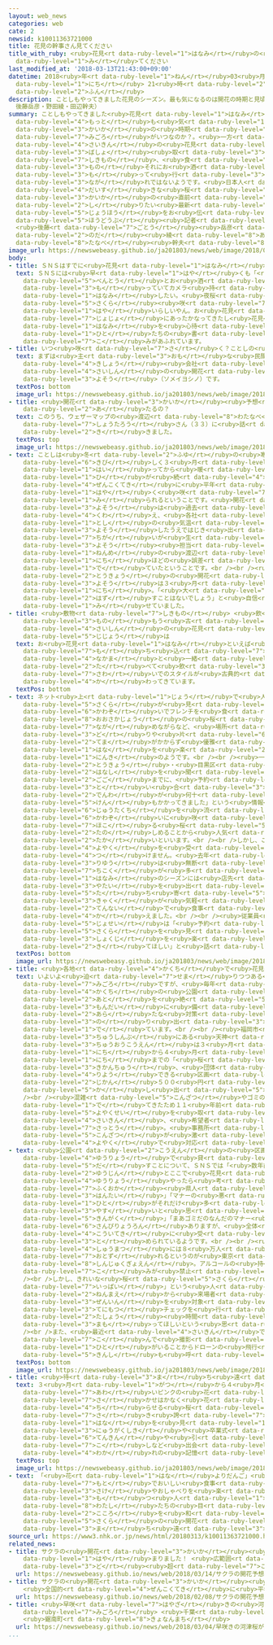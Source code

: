 ```yaml
---
layout: web_news
categories: web
cate: 2
newsid: k10011363721000
title: 花見の幹事さん見てください
title_with_ruby: <ruby>花見<rt data-ruby-level="1">はなみ</rt></ruby>の<ruby>幹事<rt data-ruby-level="5">かんじ</rt></ruby>さん<ruby>見<rt
  data-ruby-level="1">み</rt></ruby>てください
last_modified_at: '2018-03-13T21:43:00+09:00'
datetime: 2018<ruby>年<rt data-ruby-level="1">ねん</rt></ruby>03<ruby>月<rt data-ruby-level="1">がつ</rt></ruby>13<ruby>日<rt
  data-ruby-level="1">にち</rt></ruby> 21<ruby>時<rt data-ruby-level="2">じ</rt></ruby>43<ruby>分<rt
  data-ruby-level="2">ふん</rt></ruby>
description: ことしもやってきました花見のシーズン。最も気になるのは開花の時期と見頃がいつなのか？。一方、最近の花見は場所取りをして、敷物、食べ物それにお酒を持って行けばいいという流れではないようです。日本人の大好きな桜の開花の直前、知りたい最新情報をお伝えします。（ネットワーク報道部記者
  後藤岳彦・野田綾・田辺幹夫）
summary: ことしもやってきました<ruby>花見<rt data-ruby-level="1">はなみ</rt></ruby>のシーズン。<ruby>最<rt
  data-ruby-level="4">もっと</rt></ruby>も<ruby>気<rt data-ruby-level="1">き</rt></ruby>になるのは<ruby>開花<rt
  data-ruby-level="3">かいか</rt></ruby>の<ruby>時期<rt data-ruby-level="3">じき</rt></ruby>と<ruby>見頃<rt
  data-ruby-level="7">みごろ</rt></ruby>がいつなのか？。<ruby>一方<rt data-ruby-level="2">いっぽう</rt></ruby>、<ruby>最近<rt
  data-ruby-level="4">さいきん</rt></ruby>の<ruby>花見<rt data-ruby-level="1">はなみ</rt></ruby>は<ruby>場所<rt
  data-ruby-level="3">ばしょ</rt></ruby><ruby>取<rt data-ruby-level="3">ど</rt></ruby>りをして、<ruby>敷物<rt
  data-ruby-level="7">しきもの</rt></ruby>、<ruby>食<rt data-ruby-level="3">た</rt></ruby>べ<ruby>物<rt
  data-ruby-level="3">もの</rt></ruby>それにお<ruby>酒<rt data-ruby-level="3">さけ</rt></ruby>を<ruby>持<rt
  data-ruby-level="3">も</rt></ruby>って<ruby>行<rt data-ruby-level="3">い</rt></ruby>けばいいという<ruby>流<rt
  data-ruby-level="3">なが</rt></ruby>れではないようです。<ruby>日本人<rt data-ruby-level="1">にほんじん</rt></ruby>の<ruby>大好<rt
  data-ruby-level="4">だいす</rt></ruby>きな<ruby>桜<rt data-ruby-level="5">さくら</rt></ruby>の<ruby>開花<rt
  data-ruby-level="3">かいか</rt></ruby>の<ruby>直前<rt data-ruby-level="2">ちょくぜん</rt></ruby>、<ruby>知<rt
  data-ruby-level="2">し</rt></ruby>りたい<ruby>最新<rt data-ruby-level="4">さいしん</rt></ruby><ruby>情報<rt
  data-ruby-level="5">じょうほう</rt></ruby>をお<ruby>伝<rt data-ruby-level="4">つた</rt></ruby>えします。（ネットワーク<ruby>報道部<rt
  data-ruby-level="5">ほうどうぶ</rt></ruby><ruby>記者<rt data-ruby-level="3">きしゃ</rt></ruby>
  <ruby>後藤<rt data-ruby-level="7">ごとう</rt></ruby><ruby>岳彦<rt data-ruby-level="8">たけひこ</rt></ruby>・<ruby>野田<rt
  data-ruby-level="2">のだ</rt></ruby><ruby>綾<rt data-ruby-level="8">あや</rt></ruby>・<ruby>田辺<rt
  data-ruby-level="8">たなべ</rt></ruby><ruby>幹夫<rt data-ruby-level="8">みきお</rt></ruby>）
image_url: https://newswebeasy.github.io/ja201803/news/web/image/2018/03/13/K10011363721_1803132036_1803132045_01_02.jpg
body:
- title: ＳＮＳはすでに<ruby>花見<rt data-ruby-level="1">はなみ</rt></ruby>に<ruby>関心<rt data-ruby-level="4">かんしん</rt></ruby>
  text: ＳＮＳには<ruby>早<rt data-ruby-level="1">はや</rt></ruby>くも「<ruby>手作<rt data-ruby-level="2">てづく</rt></ruby>り<ruby>弁当<rt
    data-ruby-level="5">べんとう</rt></ruby>とお<ruby>酒<rt data-ruby-level="3">さけ</rt></ruby>を<ruby>持<rt
    data-ruby-level="3">も</rt></ruby>っていてカメラ<ruby>持<rt data-ruby-level="3">も</rt></ruby>っていて<ruby>花見<rt
    data-ruby-level="1">はなみ</rt></ruby>したい。<ruby>夜桜<rt data-ruby-level="5">よざくら</rt></ruby>もいいけど」「ことし<ruby>桜<rt
    data-ruby-level="5">さくら</rt></ruby><ruby>咲<rt data-ruby-level="7">さ</rt></ruby>くの<ruby>早<rt
    data-ruby-level="1">はや</rt></ruby>いらしいやん。お<ruby>花見<rt data-ruby-level="1">はなみ</rt></ruby>したい！！」「<ruby>徐々<rt
    data-ruby-level="7">じょじょ</rt></ruby>にあったかなってきたし<ruby>花見<rt data-ruby-level="1">はなみ</rt></ruby>しながらバーベキューしたい」などと<ruby>花見<rt
    data-ruby-level="1">はなみ</rt></ruby>を<ruby>心待<rt data-ruby-level="3">こころま</rt></ruby>ちにしている<ruby>人<rt
    data-ruby-level="1">ひと</rt></ruby>たちの<ruby>書<rt data-ruby-level="7">か</rt></ruby>き<ruby>込<rt
    data-ruby-level="7">こ</rt></ruby>みがあふれています。
- title: いつ<ruby>咲<rt data-ruby-level="7">さ</rt></ruby>く？ことしの<ruby>桜<rt data-ruby-level="5">さくら</rt></ruby>
  text: まずは<ruby>主<rt data-ruby-level="3">おも</rt></ruby>な<ruby>民間<rt data-ruby-level="4">みんかん</rt></ruby><ruby>気象<rt
    data-ruby-level="4">きしょう</rt></ruby><ruby>会社<rt data-ruby-level="2">がいしゃ</rt></ruby>３つの<ruby>最新<rt
    data-ruby-level="4">さいしん</rt></ruby>の<ruby>開花<rt data-ruby-level="3">かいか</rt></ruby><ruby>予想<rt
    data-ruby-level="3">よそう</rt></ruby>（ソメイヨシノ）です。
  textPos: bottom
  image_url: https://newswebeasy.github.io/ja201803/news/web/image/2018/03/13/K10011363721_1803132141_1803132142_01_03.jpg
- title: <ruby>開花<rt data-ruby-level="3">かいか</rt></ruby><ruby>予想<rt data-ruby-level="3">よそう</rt></ruby>って<ruby>当<rt
    data-ruby-level="2">あ</rt></ruby>たるの？
  text: このうち、ウェザーマップの<ruby>渡辺<rt data-ruby-level="8">わたなべ</rt></ruby><ruby>正太郎<rt
    data-ruby-level="7">しょうたろう</rt></ruby>さん（３３）に<ruby>話<rt data-ruby-level="2">はなし</rt></ruby>を<ruby>聞<rt
    data-ruby-level="2">き</rt></ruby>きました。
  textPos: top
  image_url: https://newswebeasy.github.io/ja201803/news/web/image/2018/03/13/K10011363721_1803132042_1803132107_01_04.jpg
- text: ことしは<ruby>冬<rt data-ruby-level="2">ふゆ</rt></ruby>の<ruby>寒<rt data-ruby-level="3">さむ</rt></ruby>さが<ruby>厳<rt
    data-ruby-level="6">きび</rt></ruby>しく３<ruby>月<rt data-ruby-level="1">がつ</rt></ruby>に<ruby>入<rt
    data-ruby-level="1">はい</rt></ruby>ってから<ruby>暖<rt data-ruby-level="6">あたた</rt></ruby>かい<ruby>日<rt
    data-ruby-level="1">ひ</rt></ruby>が<ruby>続<rt data-ruby-level="4">つづ</rt></ruby>いたので、<ruby>全国的<rt
    data-ruby-level="4">ぜんこくてき</rt></ruby>に<ruby>平年<rt data-ruby-level="3">へいねん</rt></ruby>より<ruby>早<rt
    data-ruby-level="1">はや</rt></ruby>く<ruby>咲<rt data-ruby-level="7">さ</rt></ruby>くと<ruby>見<rt
    data-ruby-level="1">み</rt></ruby>られるということです。<ruby>開花<rt data-ruby-level="3">かいか</rt></ruby>の<ruby>予想<rt
    data-ruby-level="3">よそう</rt></ruby>は<ruby>過去<rt data-ruby-level="5">かこ</rt></ruby>のデータに<ruby>加<rt
    data-ruby-level="4">くわ</rt></ruby>え、<ruby>各社<rt data-ruby-level="4">かくしゃ</rt></ruby>がその<ruby>年<rt
    data-ruby-level="1">とし</rt></ruby>の<ruby>気温<rt data-ruby-level="3">きおん</rt></ruby>を<ruby>予想<rt
    data-ruby-level="3">よそう</rt></ruby>したうえではじき<ruby>出<rt data-ruby-level="1">だ</rt></ruby>すためどうしても<ruby>違<rt
    data-ruby-level="7">ちが</rt></ruby>いが<ruby>生<rt data-ruby-level="1">しょう</rt></ruby>じます。<ruby>予想<rt
    data-ruby-level="3">よそう</rt></ruby><ruby>担当<rt data-ruby-level="6">たんとう</rt></ruby>９<ruby>年目<rt
    data-ruby-level="1">ねんめ</rt></ruby>の<ruby>渡辺<rt data-ruby-level="8">わたなべ</rt></ruby>さんは、これまで２<ruby>日<rt
    data-ruby-level="1">にち</rt></ruby>ほどの<ruby>誤差<rt data-ruby-level="6">ごさ</rt></ruby>が<ruby>出<rt
    data-ruby-level="1">で</rt></ruby>ていたということです。<br /><br /><ruby>渡辺<rt data-ruby-level="8">わたなべ</rt></ruby>さんの<ruby>東京<rt
    data-ruby-level="2">とうきょう</rt></ruby>の<ruby>開花<rt data-ruby-level="3">かいか</rt></ruby><ruby>予想<rt
    data-ruby-level="3">よそう</rt></ruby>は３<ruby>月<rt data-ruby-level="1">がつ</rt></ruby>１８<ruby>日<rt
    data-ruby-level="1">にち</rt></ruby>。「<ruby>大<rt data-ruby-level="1">おお</rt></ruby>きく<ruby>外<rt
    data-ruby-level="2">はず</rt></ruby>すことはないでしょう」と<ruby>自信<rt data-ruby-level="4">じしん</rt></ruby>を<ruby>見<rt
    data-ruby-level="1">み</rt></ruby>せていました。
- title: <ruby>敷物<rt data-ruby-level="7">しきもの</rt></ruby> <ruby>飲<rt data-ruby-level="3">の</rt></ruby>み<ruby>物<rt
    data-ruby-level="3">もの</rt></ruby>もう<ruby>古<rt data-ruby-level="2">ふる</rt></ruby>い！？<ruby>最新<rt
    data-ruby-level="4">さいしん</rt></ruby>の<ruby>花見<rt data-ruby-level="1">はなみ</rt></ruby><ruby>事情<rt
    data-ruby-level="5">じじょう</rt></ruby>は
  text: お<ruby>花見<rt data-ruby-level="1">はなみ</rt></ruby>といえば<ruby>公園<rt data-ruby-level="2">こうえん</rt></ruby>にシートを<ruby>持<rt
    data-ruby-level="7">も</rt></ruby>ち<ruby>込<rt data-ruby-level="7">こ</rt></ruby>み、<ruby>仲間<rt
    data-ruby-level="4">なかま</rt></ruby>と<ruby>一緒<rt data-ruby-level="7">いっしょ</rt></ruby>に<ruby>食<rt
    data-ruby-level="2">た</rt></ruby>べて<ruby>飲<rt data-ruby-level="3">の</rt></ruby>んで<ruby>騒<rt
    data-ruby-level="7">さわ</rt></ruby>いでのスタイルが<ruby>古典的<rt data-ruby-level="4">こてんてき</rt></ruby>。それが<ruby>変<rt
    data-ruby-level="4">か</rt></ruby>わってきています。
  textPos: bottom
- text: ネット<ruby>上<rt data-ruby-level="1">じょう</rt></ruby>で<ruby>人気<rt data-ruby-level="1">にんき</rt></ruby>なのは<ruby>桜<rt
    data-ruby-level="5">さくら</rt></ruby>が<ruby>見<rt data-ruby-level="1">み</rt></ruby>えるレストラン。<ruby>川沿<rt
    data-ruby-level="6">かわぞ</rt></ruby>いでフレンチを<ruby>食<rt data-ruby-level="2">た</rt></ruby>べながら、<ruby>大阪城<rt
    data-ruby-level="8">おおさかじょう</rt></ruby>の<ruby>桜<rt data-ruby-level="5">さくら</rt></ruby>を<ruby>眺<rt
    data-ruby-level="7">なが</rt></ruby>めながらなど、<ruby>場所<rt data-ruby-level="3">ばしょ</rt></ruby><ruby>取<rt
    data-ruby-level="3">ど</rt></ruby>りや<ruby>片<rt data-ruby-level="6">かた</rt></ruby>づけなどの<ruby>手間<rt
    data-ruby-level="2">てま</rt></ruby>がかからず<ruby>優雅<rt data-ruby-level="7">ゆうが</rt></ruby>に<ruby>花<rt
    data-ruby-level="1">はな</rt></ruby>を<ruby>楽<rt data-ruby-level="2">たの</rt></ruby>しめるシチュエーションが<ruby>人気<rt
    data-ruby-level="1">にんき</rt></ruby>のようです。<br /><br /><ruby>一方<rt data-ruby-level="2">いっぽう</rt></ruby>、<ruby>東京<rt
    data-ruby-level="2">とうきょう</rt></ruby>・<ruby>目黒区<rt data-ruby-level="3">めぐろく</rt></ruby>のカフェに<ruby>話<rt
    data-ruby-level="2">はなし</rt></ruby>を<ruby>聞<rt data-ruby-level="2">き</rt></ruby>くと、「きょうも<ruby>午後<rt
    data-ruby-level="2">ごご</rt></ruby>までに、<ruby>予約<rt data-ruby-level="4">よやく</rt></ruby>できないか<ruby>問<rt
    data-ruby-level="3">と</rt></ruby>い<ruby>合<rt data-ruby-level="3">あ</rt></ruby>わせる<ruby>電話<rt
    data-ruby-level="2">でんわ</rt></ruby>が<ruby>何十<rt data-ruby-level="2">なんじゅう</rt></ruby><ruby>件<rt
    data-ruby-level="5">けん</rt></ruby>もかかってきました」という<ruby>情報<rt data-ruby-level="5">じょうほう</rt></ruby>。<ruby>住宅地<rt
    data-ruby-level="6">じゅうたくち</rt></ruby>を<ruby>流<rt data-ruby-level="3">なが</rt></ruby>れる<ruby>川沿<rt
    data-ruby-level="6">かわぞ</rt></ruby>いに<ruby>咲<rt data-ruby-level="7">さ</rt></ruby>き<ruby>誇<rt
    data-ruby-level="7">ほこ</rt></ruby>る<ruby>桜<rt data-ruby-level="5">さくら</rt></ruby>を<ruby>楽<rt
    data-ruby-level="2">たの</rt></ruby>しめることから<ruby>人気<rt data-ruby-level="1">にんき</rt></ruby>が<ruby>高<rt
    data-ruby-level="2">たか</rt></ruby>いといいます。<br /><br />しかし、この<ruby>店<rt data-ruby-level="2">みせ</rt></ruby>は<ruby>予約<rt
    data-ruby-level="4">よやく</rt></ruby>を<ruby>受<rt data-ruby-level="4">う</rt></ruby>け<ruby>付<rt
    data-ruby-level="4">つ</rt></ruby>けません。<ruby>去年<rt data-ruby-level="3">きょねん</rt></ruby>からやめたといいます。<ruby>理由<rt
    data-ruby-level="3">りゆう</rt></ruby>は<ruby>無断<rt data-ruby-level="5">むだん</rt></ruby>キャンセルや<ruby>遅刻<rt
    data-ruby-level="7">ちこく</rt></ruby>が<ruby>多<rt data-ruby-level="2">おお</rt></ruby>いこと。<ruby>花見<rt
    data-ruby-level="1">はなみ</rt></ruby>のシーズンには<ruby>店先<rt data-ruby-level="2">みせさき</rt></ruby>に<ruby>屋台<rt
    data-ruby-level="3">やたい</rt></ruby>を<ruby>出<rt data-ruby-level="1">だ</rt></ruby>して、ふらりと<ruby>立<rt
    data-ruby-level="5">た</rt></ruby>ち<ruby>寄<rt data-ruby-level="5">よ</rt></ruby>ったお<ruby>客<rt
    data-ruby-level="3">きゃく</rt></ruby>が<ruby>気軽<rt data-ruby-level="3">きがる</rt></ruby>に<ruby>店内<rt
    data-ruby-level="2">てんない</rt></ruby>で<ruby>食事<rt data-ruby-level="3">しょくじ</rt></ruby>をできるというスタイルに<ruby>変<rt
    data-ruby-level="4">か</rt></ruby>えました。<br /><br /><ruby>従業員<rt data-ruby-level="6">じゅうぎょういん</rt></ruby>の<ruby>女性<rt
    data-ruby-level="5">じょせい</rt></ruby>は「<ruby>予約<rt data-ruby-level="4">よやく</rt></ruby>なしでも<ruby>桜<rt
    data-ruby-level="5">さくら</rt></ruby>を<ruby>見<rt data-ruby-level="1">み</rt></ruby>がてら<ruby>食事<rt
    data-ruby-level="3">しょくじ</rt></ruby>を<ruby>楽<rt data-ruby-level="2">たの</rt></ruby>しみに<ruby>来<rt
    data-ruby-level="2">き</rt></ruby>てほしい」と<ruby>話<rt data-ruby-level="2">はな</rt></ruby>していました。
  textPos: bottom
  image_url: https://newswebeasy.github.io/ja201803/news/web/image/2018/03/13/K10011363721_1803132037_1803132045_01_04.jpg
- title: <ruby>各地<rt data-ruby-level="4">かくち</rt></ruby>で<ruby>花見<rt data-ruby-level="1">はなみ</rt></ruby>のローカルルール
  text: いよいよ<ruby>迫<rt data-ruby-level="7">せま</rt></ruby>りつつある<ruby>桜<rt data-ruby-level="5">さくら</rt></ruby>の<ruby>見頃<rt
    data-ruby-level="7">みごろ</rt></ruby>ですが、<ruby>毎年<rt data-ruby-level="2">まいとし</rt></ruby><ruby>各地<rt
    data-ruby-level="4">かくち</rt></ruby>の<ruby>公園<rt data-ruby-level="2">こうえん</rt></ruby>などではマナーやルールをめぐってトラブルになるケースが<ruby>後<rt
    data-ruby-level="2">あと</rt></ruby>を<ruby>絶<rt data-ruby-level="5">た</rt></ruby>ちません。そうした<ruby>問題<rt
    data-ruby-level="3">もんだい</rt></ruby>に<ruby>備<rt data-ruby-level="5">そな</rt></ruby>えようと、<ruby>新<rt
    data-ruby-level="2">あら</rt></ruby>たな<ruby>対策<rt data-ruby-level="6">たいさく</rt></ruby>に<ruby>乗<rt
    data-ruby-level="3">の</rt></ruby>り<ruby>出<rt data-ruby-level="3">だ</rt></ruby>すところが<ruby>出<rt
    data-ruby-level="1">で</rt></ruby>ています。<br /><br /><ruby>福岡市<rt data-ruby-level="7">ふくおかし</rt></ruby><ruby>中心部<rt
    data-ruby-level="3">ちゅうしんぶ</rt></ruby>にある<ruby>天神<rt data-ruby-level="3">てんじん</rt></ruby><ruby>中央公園<rt
    data-ruby-level="3">ちゅうおうこうえん</rt></ruby>は３<ruby>月<rt data-ruby-level="1">がつ</rt></ruby>２２<ruby>日<rt
    data-ruby-level="1">にち</rt></ruby>から４<ruby>月<rt data-ruby-level="1">がつ</rt></ruby>８<ruby>日<rt
    data-ruby-level="1">にち</rt></ruby>までの「<ruby>桜<rt data-ruby-level="5">さくら</rt></ruby>まつり」の<ruby>期間中<rt
    data-ruby-level="3">きかんちゅう</rt></ruby>、<ruby>団体<rt data-ruby-level="5">だんたい</rt></ruby>で<ruby>利用<rt
    data-ruby-level="4">りよう</rt></ruby>できる<ruby>区画<rt data-ruby-level="3">くかく</rt></ruby>について、２<ruby>時間<rt
    data-ruby-level="2">じかん</rt></ruby>５００<ruby>円<rt data-ruby-level="1">えん</rt></ruby>で<ruby>貸<rt
    data-ruby-level="5">か</rt></ruby>し<ruby>出<rt data-ruby-level="5">だ</rt></ruby>すことにしました。<br
    /><br /><ruby>混雑<rt data-ruby-level="5">こんざつ</rt></ruby>やゴミの<ruby>問題<rt data-ruby-level="3">もんだい</rt></ruby>が<ruby>出<rt
    data-ruby-level="1">で</rt></ruby>てきたため１１<ruby>年前<rt data-ruby-level="2">ねんまえ</rt></ruby>から<ruby>予約制<rt
    data-ruby-level="5">よやくせい</rt></ruby>を<ruby>取<rt data-ruby-level="3">と</rt></ruby>っていましたが、ここ<ruby>最近<rt
    data-ruby-level="4">さいきん</rt></ruby>、<ruby>希望者<rt data-ruby-level="4">きぼうしゃ</rt></ruby>が<ruby>殺到<rt
    data-ruby-level="7">さっとう</rt></ruby>。<ruby>事務所<rt data-ruby-level="5">じむしょ</rt></ruby>の<ruby>混雑<rt
    data-ruby-level="5">こんざつ</rt></ruby>が<ruby>激<rt data-ruby-level="6">はげ</rt></ruby>しくなったことから、ことしからインターネット<ruby>予約<rt
    data-ruby-level="4">よやく</rt></ruby>で<ruby>対応<rt data-ruby-level="5">たいおう</rt></ruby>することにしました。
- text: <ruby>公園<rt data-ruby-level="2">こうえん</rt></ruby>の<ruby>区画<rt data-ruby-level="3">くかく</rt></ruby>を<ruby>有料<rt
    data-ruby-level="4">ゆうりょう</rt></ruby>で<ruby>貸<rt data-ruby-level="5">か</rt></ruby>し<ruby>出<rt
    data-ruby-level="5">だ</rt></ruby>すことについて、ＳＮＳでは「<ruby>数年前<rt data-ruby-level="2">すうねんまえ</rt></ruby><ruby>友人<rt
    data-ruby-level="2">ゆうじん</rt></ruby>とここで<ruby>花見<rt data-ruby-level="1">はなみ</rt></ruby>してたけど、<ruby>有料<rt
    data-ruby-level="4">ゆうりょう</rt></ruby>やったら<ruby>考<rt data-ruby-level="2">かんが</rt></ruby>える」「<ruby>福岡<rt
    data-ruby-level="7">ふくおか</rt></ruby><ruby>県人<rt data-ruby-level="3">けんじん</rt></ruby>としては<ruby>反対<rt
    data-ruby-level="3">はんたい</rt></ruby>」「マナーの<ruby>悪<rt data-ruby-level="3">わる</rt></ruby>い<ruby>人<rt
    data-ruby-level="1">ひと</rt></ruby>がそれだけ<ruby>多<rt data-ruby-level="2">おお</rt></ruby>いんやな。でも<ruby>安<rt
    data-ruby-level="3">やす</rt></ruby>いと<ruby>思<rt data-ruby-level="2">おも</rt></ruby>うけど<ruby>金額<rt
    data-ruby-level="5">きんがく</rt></ruby>」「まあゴミだのなんだのマナー<ruby>悪<rt data-ruby-level="3">わる</rt></ruby>いからしかたないね」など<ruby>賛否両論<rt
    data-ruby-level="6">さんぴりょうろん</rt></ruby>ありますが、<ruby>全体<rt data-ruby-level="3">ぜんたい</rt></ruby>としては<ruby>好意的<rt
    data-ruby-level="4">こういてき</rt></ruby>に<ruby>受<rt data-ruby-level="3">う</rt></ruby>け<ruby>止<rt
    data-ruby-level="3">と</rt></ruby>められているようです。<br /><br /><ruby>満開<rt data-ruby-level="4">まんかい</rt></ruby>の<ruby>週末<rt
    data-ruby-level="4">しゅうまつ</rt></ruby>には８<ruby>万人<rt data-ruby-level="2">まんにん</rt></ruby>が<ruby>訪<rt
    data-ruby-level="7">おとず</rt></ruby>れるというのが<ruby>東京<rt data-ruby-level="2">とうきょう</rt></ruby>の<ruby>新宿御苑<rt
    data-ruby-level="8">しんじゅくぎょえん</rt></ruby>。アルコールの<ruby>持<rt data-ruby-level="7">も</rt></ruby>ち<ruby>込<rt
    data-ruby-level="7">こ</rt></ruby>みが<ruby>禁止<rt data-ruby-level="5">きんし</rt></ruby>されています。<br
    /><br />しかし、きれいな<ruby>桜<rt data-ruby-level="5">さくら</rt></ruby>を<ruby>見<rt data-ruby-level="1">み</rt></ruby>ながら「ちょいと<ruby>一杯<rt
    data-ruby-level="7">いっぱい</rt></ruby>」という<ruby>人<rt data-ruby-level="1">ひと</rt></ruby>もいるため７<ruby>年前<rt
    data-ruby-level="2">ねんまえ</rt></ruby>から<ruby>来場者<rt data-ruby-level="3">らいじょうしゃ</rt></ruby><ruby>全員<rt
    data-ruby-level="3">ぜんいん</rt></ruby>を<ruby>対象<rt data-ruby-level="4">たいしょう</rt></ruby>に<ruby>手荷物<rt
    data-ruby-level="3">てにもつ</rt></ruby>チェックを<ruby>行<rt data-ruby-level="2">おこな</rt></ruby>っています。<ruby>多少<rt
    data-ruby-level="2">たしょう</rt></ruby><ruby>時間<rt data-ruby-level="2">じかん</rt></ruby>がかかってでもルールとマナーを<ruby>守<rt
    data-ruby-level="3">まも</rt></ruby>ってほしいという<ruby>思<rt data-ruby-level="2">おも</rt></ruby>いです。<br
    /><br />また、<ruby>最近<rt data-ruby-level="4">さいきん</rt></ruby>ではドローンを<ruby>持<rt data-ruby-level="7">も</rt></ruby>ち<ruby>込<rt
    data-ruby-level="7">こ</rt></ruby>んで<ruby>撮影<rt data-ruby-level="7">さつえい</rt></ruby>しようという<ruby>人<rt
    data-ruby-level="1">ひと</rt></ruby>がいることからドローンの<ruby>飛行<rt data-ruby-level="4">ひこう</rt></ruby><ruby>禁止<rt
    data-ruby-level="5">きんし</rt></ruby>も<ruby>呼<rt data-ruby-level="6">よ</rt></ruby>びかけています。
  textPos: bottom
  image_url: https://newswebeasy.github.io/ja201803/news/web/image/2018/03/13/K10011363721_1803132036_1803132045_01_05.jpg
- title: <ruby>待<rt data-ruby-level="3">ま</rt></ruby>ち<ruby>遠<rt data-ruby-level="3">どお</rt></ruby>しい
  text: ３<ruby>月<rt data-ruby-level="1">がつ</rt></ruby>から４<ruby>月<rt data-ruby-level="1">がつ</rt></ruby>。<ruby>淡<rt
    data-ruby-level="7">あわ</rt></ruby>いピンクの<ruby>花<rt data-ruby-level="1">はな</rt></ruby>を<ruby>咲<rt
    data-ruby-level="7">さ</rt></ruby>かせはかなく<ruby>花<rt data-ruby-level="1">はな</rt></ruby>びらを<ruby>散<rt
    data-ruby-level="4">ち</rt></ruby>らせる<ruby>桜<rt data-ruby-level="5">さくら</rt></ruby>。<ruby>咲<rt
    data-ruby-level="7">さ</rt></ruby>き<ruby>誇<rt data-ruby-level="7">ほこ</rt></ruby>る<ruby>花<rt
    data-ruby-level="1">はな</rt></ruby>を<ruby>見<rt data-ruby-level="1">み</rt></ruby>ると<ruby>入学式<rt
    data-ruby-level="3">にゅうがくしき</rt></ruby>や<ruby>卒業式<rt data-ruby-level="4">そつぎょうしき</rt></ruby>、<ruby>転勤<rt
    data-ruby-level="6">てんきん</rt></ruby>や<ruby>引<rt data-ruby-level="7">ひ</rt></ruby>っ<ruby>越<rt
    data-ruby-level="7">こ</rt></ruby>しなど<ruby>出会<rt data-ruby-level="2">であ</rt></ruby>いや<ruby>別<rt
    data-ruby-level="4">わか</rt></ruby>れの<ruby>記憶<rt data-ruby-level="7">きおく</rt></ruby>がよみがえります。
  textPos: top
  image_url: https://newswebeasy.github.io/ja201803/news/web/image/2018/03/13/K10011363721_1803132037_1803132045_01_06.jpg
- text: 「<ruby>花<rt data-ruby-level="1">はな</rt></ruby>よりだんご」<ruby>桜<rt data-ruby-level="7">さくら</rt></ruby>の<ruby>下<rt
    data-ruby-level="7">もと</rt></ruby>でおいしい<ruby>食事<rt data-ruby-level="3">しょくじ</rt></ruby>やお<ruby>酒<rt
    data-ruby-level="3">さけ</rt></ruby>やおしゃべりを<ruby>楽<rt data-ruby-level="2">たの</rt></ruby>しむイメージを<ruby>持<rt
    data-ruby-level="3">も</rt></ruby>つ<ruby>人<rt data-ruby-level="1">ひと</rt></ruby>もいるでしょう。<ruby>私<rt
    data-ruby-level="8">わたし</rt></ruby>たちの<ruby>目<rt data-ruby-level="1">め</rt></ruby>と<ruby>心<rt
    data-ruby-level="2">こころ</rt></ruby>を<ruby>和<rt data-ruby-level="7">なご</rt></ruby>ませてくれる<ruby>桜<rt
    data-ruby-level="5">さくら</rt></ruby>の<ruby>開花<rt data-ruby-level="3">かいか</rt></ruby>がことしも<ruby>待<rt
    data-ruby-level="3">ま</rt></ruby>ち<ruby>遠<rt data-ruby-level="3">どお</rt></ruby>しくてしかたありません。
source_url: https://www3.nhk.or.jp/news/html/20180313/k10011363721000.html
related_news:
- title: サクラの<ruby>開花<rt data-ruby-level="3">かいか</rt></ruby><ruby>予想<rt data-ruby-level="3">よそう</rt></ruby><ruby>早<rt
    data-ruby-level="1">はや</rt></ruby>まりました！ <ruby>広範囲<rt data-ruby-level="7">こうはんい</rt></ruby>で20<ruby>度<rt
    data-ruby-level="3">ど</rt></ruby><ruby>超<rt data-ruby-level="7">こ</rt></ruby>え
  url: https://newswebeasy.github.io/news/web/2018/03/14/サクラの開花予想早まりました-広範囲で20度超え
- title: サクラの<ruby>開花<rt data-ruby-level="3">かいか</rt></ruby><ruby>予想<rt data-ruby-level="3">よそう</rt></ruby>
    <ruby>全国的<rt data-ruby-level="4">ぜんこくてき</rt></ruby>に<ruby>平年並<rt data-ruby-level="6">へいねんな</rt></ruby>み
  url: https://newswebeasy.github.io/news/web/2018/02/08/サクラの開花予想-全国的に平年並み
- title: <ruby>早咲<rt data-ruby-level="7">はやざ</rt></ruby>きの<ruby>河津桜<rt data-ruby-level="7">かわづざくら</rt></ruby>が<ruby>見頃<rt
    data-ruby-level="7">みごろ</rt></ruby> <ruby>千葉<rt data-ruby-level="3">ちば</rt></ruby>
    <ruby>鋸南町<rt data-ruby-level="8">きょなんまち</rt></ruby>
  url: https://newswebeasy.github.io/news/web/2018/03/04/早咲きの河津桜が見頃-千葉-鋸南町
...
```


